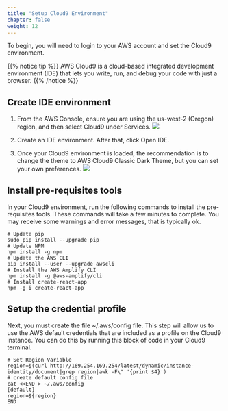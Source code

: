 ```yaml
---
title: "Setup Cloud9 Environment"
chapter: false
weight: 12
---
```


To begin, you will need to login to your AWS account and set the Cloud9 environment.

{{% notice tip %}}
AWS Cloud9 is a cloud-based integrated development environment (IDE) that lets you write, run, and debug your code with just a browser. 
{{% /notice  %}}

## Create IDE environment
1. From the AWS Console, ensure you are using the us-west-2 (Oregon) region, and then select Cloud9 under Services.
![](/image/select_cloud9.png)

2. Create an IDE environment. After that, click Open IDE.

3. Once your Cloud9 environment is loaded, the recommendation is to change the theme to AWS Cloud9 Classic Dark Theme, but you can set your own preferences.
![](/image/cloud9_theme.png)


## Install pre-requisites tools 

In your Cloud9 environment, run the following commands to install the pre-requisites tools.  These commands will take a few minutes to complete. You may receive some warnings and error messages, that is typically ok.
``` 
# Update pip
sudo pip install --upgrade pip
# Update NPM
npm install -g npm
# Update the AWS CLI
pip install --user --upgrade awscli
# Install the AWS Amplify CLI
npm install -g @aws-amplify/cli
# Install create-react-app
npm -g i create-react-app

```

## Setup the credential profile 

Next, you must create the file ~/.aws/config file. This step will allow us to use the AWS default credentials that are included as a profile on the Cloud9 instance. You can do this by running this block of code in your Cloud9 terminal.
```
# Set Region Variable
region=$(curl http://169.254.169.254/latest/dynamic/instance-identity/document|grep region|awk -F\" '{print $4}')
# create default config file
cat <<END > ~/.aws/config
[default]
region=${region}
END

```

